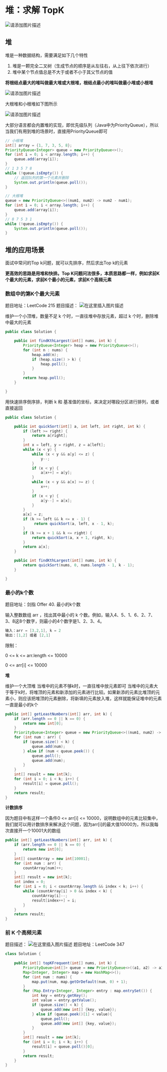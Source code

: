 # 堆：求解 TopK
![请添加图片描述](https://img-blog.csdnimg.cn/c1c999cb7549441ebda4e38e86a20f54.jpg?)
## 堆
堆是一种数据结构，需要满足如下几个特性
1. 堆是一颗完全二叉树（生成节点的顺序是从左往右，从上往下依次进行）
2. 堆中某个节点值总是不大于或者不小于其父节点的值

**将根结点最大的堆叫做最大堆或大根堆，根结点最小的堆叫做最小堆或小根堆**

![请添加图片描述](https://img-blog.csdnimg.cn/3aae3c5cb27040878df98eab1b4ddeb4.png?)

大根堆和小根堆如下图所示

![请添加图片描述](https://img-blog.csdnimg.cn/aae9e3f5a5b84720b281887f64b02d34.png?)

大部分语言都会内置堆的实现，即优先级队列（Java中为PriorityQueue），所以当我们有用到堆的场景时，直接用PriorityQueue即可

```java
// 小根堆
int[] array = {1, 7, 3, 5, 8};
PriorityQueue<Integer> queue = new PriorityQueue<>();
for (int i = 0; i < array.length; i++) {
    queue.add(array[i]);
}
// 1 3 5 7 8
while (!queue.isEmpty()) {
	// 返回队列的第一个元素并删除
    System.out.println(queue.poll());
}

// 大根堆
queue = new PriorityQueue<>((num1, num2) -> num2 - num1);
for (int i = 0; i < array.length; i++) {
    queue.add(array[i]);
}
// 8 7 5 3 1
while (!queue.isEmpty()) {
    System.out.println(queue.poll());
}
```

## 堆的应用场景
面试中常问的Top k问题，就可以先排序，然后求出Top k的元素

**更高效的思路是用堆和快排。Top K问题问法很多，本质思路都一样，例如求前K个最大的元素，求前K个最小的元素，求前K个高频元素**

### 数组中的第K个最大元素
题目地址：LeetCode 215
题目描述：
![在这里插入图片描述](https://img-blog.csdnimg.cn/direct/3e128d0e4f4e4ff4ae467a4e8f9db377.png)

维护一个小顶堆，数量不足 k 个时，一直往堆中存放元素，超过 k 个时，删除堆中最大的元素
```java
public class Solution {

    public int findKthLargest(int[] nums, int k) {
        PriorityQueue<Integer> heap = new PriorityQueue<>();
        for (int n : nums) {
            heap.add(n);
            if (heap.size() > k) {
                heap.poll();
            }
        }
        return heap.poll();
    }

}
```

用快速排序倒序排，判断 k 和 基准值的坐标，来决定对哪段分区进行排列，或者直接返回

```java
public class Solution {

    public int quickSort(int[] a, int left, int right, int k) {
        if (left >= right) {
            return a[right];
        }
        int x = left, y = right, z = a[left];
        while (x < y) {
            while (x < y && a[y] <= z) {
                y--;
            }
            if (x < y) {
                a[x++] = a[y];
            }
            while (x < y && a[x] >= z) {
                x++;
            }
            if (x < y) {
                a[y--] = a[x];
            }
        }
        a[x] = z;
        if (k >= left && k <= x - 1) {
             return quickSort(a, left, x - 1, k);
        }
        if (k >= x + 1 && k <= right) {
            return quickSort(a, x + 1, right, k);
        }
        return a[x];
    }

    public int findKthLargest(int[] nums, int k) {
        return quickSort(nums, 0, nums.length - 1, k - 1);
    }

}
```

### 最小的k个数
题目地址：剑指 Offer 40. 最小的k个数

输入整数数组 arr ，找出其中最小的 k 个数。例如，输入4、5、1、6、2、7、3、8这8个数字，则最小的4个数字是1、2、3、4。

```java
输入：arr = [3,2,1], k = 2
输出：[1,2] 或者 [2,1]
```
限制：

0 <= k <= arr.length <= 10000

0 <= arr[i] <= 10000


**堆**

维护一个大顶堆
当堆中的元素不够k时，一直往堆中放元素即可
当堆中的元素大于等于k时，将堆顶的元素和新添加的元素进行比较。如果新添的元素比堆顶的元素小，则应该把堆顶的元素删除，将新填的元素放入堆，这样就能保证堆中的元素一直是最小的k个

```java
public int[] getLeastNumbers(int[] arr, int k) {
    if (arr.length == 0 || k == 0) {
        return new int[0];
    }
    PriorityQueue<Integer> queue = new PriorityQueue<>((num1, num2) -> num2 - num1);
    for (int num : arr) {
        if (queue.size() < k) {
            queue.add(num);
        } else if (num < queue.peek()) {
            queue.poll();
            queue.add(num);
        }
    }
    int[] result = new int[k];
    for (int i = 0; i < k; i++) {
        result[i] = queue.poll();
    }
    return result;
}
```

**计数排序**

因为题目中有这样一个条件0 <= arr[i] <= 10000，说明数组中的元素比较集中，我们就可以用计数排序来解决这个问题，因为arr[i]的最大值10000为，所以我每次直接开一个10001大的数组

```java
public int[] getLeastNumbers(int[] arr, int k) {
    if (arr.length == 0 || k == 0) {
        return new int[0];
    }
    int[] countArray = new int[10001];
    for (int num : arr) {
        countArray[num]++;
    }
    int[] result = new int[k];
    int index = 0;
    for (int i = 0; i < countArray.length && index < k; i++) {
        while (countArray[i] > 0 && index < k) {
            countArray[i]--;
            result[index++] = i;
        }
    }
    return result;
}
```
### 前 K 个高频元素
题目描述：
![在这里插入图片描述](https://img-blog.csdnimg.cn/direct/fca8fe7617c94e089f44096da4d0c818.png)
题目地址：LeetCode 347

```java
class Solution {
    
    public int[] topKFrequent(int[] nums, int k) {
        PriorityQueue<int[]> queue = new PriorityQueue<>((a1, a2) -> a1[1] - a2[1]);
        Map<Integer, Integer> map = new HashMap<>();
        for (int num : nums) {
            map.put(num, map.getOrDefault(num, 0) + 1);
        }
        for (Map.Entry<Integer, Integer> entry : map.entrySet()) {
            int key = entry.getKey();
            int value = entry.getValue();
            if (queue.size() < k) {
                queue.add(new int[] {key, value});
            } else if (queue.peek()[1] < value){
                queue.poll();
                queue.add(new int[] {key, value});
            }
        }
        int[] result = new int[k];
        for (int i = 0; i < k; i++) {
            result[i] = queue.poll()[0];
        }
        return result;
    }
}
```